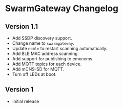 SwarmGateway Changelog
======================


Version 1.1
-----------

- Add SSDP discovery support.
- Change name to `swarmgateway`.
- Update `noble` to restart scanning automatically.
- Add BLE MAC address scanning.
- Add support for publishing to emoncms.
- Add MQTT topics for each device.
- Add mDNS-SD for MQTT.
- Turn off LEDs at boot.


Version 1
---------

- Initial release
